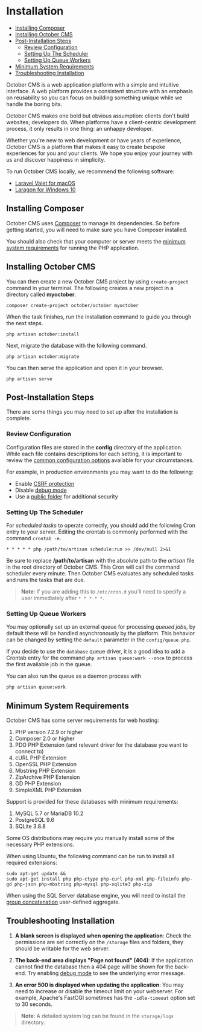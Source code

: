 # Installation

- [Installing Composer](#install-composer)
- [Installing October CMS](#install-october)
- [Post-Installation Steps](#post-install-steps)
    - [Review Configuration](#config-review)
    - [Setting Up The Scheduler](#crontab-setup)
    - [Setting Up Queue Workers](#queue-setup)
- [Minimum System Requirements](#system-requirements)
- [Troubleshooting Installation](#troubleshoot-installation)

October CMS is a web application platform with a simple and intuitive interface. A web platform provides a consistent structure with an emphasis on reusability so you can focus on building something unique while we handle the boring bits.

October CMS makes one bold but obvious assumption: clients don't build websites; developers do. When platforms have a client-centric development process, it only results in one thing: an unhappy developer.

Whether you're new to web development or have years of experience, October CMS is a platform that makes it easy to create bespoke experiences for you and your clients. We hope you enjoy your journey with us and discover happiness in simplicity.

To run October CMS locally, we recommend the following software:

- [Laravel Valet for macOS](https://laravel.com/docs/valet)
- [Laragon for Windows 10](https://laragon.org/)

<a name="command-line-installation"></a>
## Installing Composer

October CMS uses [Composer](http://getcomposer.org/) to manage its dependencies. So before getting started, you will need to make sure you have Composer installed.

You should also check that your computer or server meets the [minimum system requirements](#system-requirements) for running the PHP application.

<a name="install-october"></a>
## Installing October CMS

You can then create a new October CMS project by using `create-project` command in your terminal. The following creates a new project in a directory called **myoctober**.

    composer create-project october/october myoctober

When the task finishes, run the installation command to guide you through the next steps.

    php artisan october:install

Next, migrate the database with the following command.

    php artisan october:migrate

You can then serve the application and open it in your browser.

    php artisan serve

<a name="post-install-steps"></a>
## Post-Installation Steps

There are some things you may need to set up after the installation is complete.

<a name="config-review"></a>
### Review Configuration

Configuration files are stored in the **config** directory of the application. While each file contains descriptions for each setting, it is important to review the [common configuration options](../setup/configuration) available for your circumstances.

For example, in production environments you may want to do the following:

- Enable [CSRF protection](../setup/configuration#csrf-protection)
- Disable [debug mode](../setup/configuration#debug-mode)
- Use a [public folder](../setup/configuration#public-folder) for additional security

<a name="crontab-setup"></a>
### Setting Up The Scheduler

For *scheduled tasks* to operate correctly, you should add the following Cron entry to your server. Editing the crontab is commonly performed with the command `crontab -e`.

    * * * * * php /path/to/artisan schedule:run >> /dev/null 2>&1

Be sure to replace **/path/to/artisan** with the absolute path to the *artisan* file in the root directory of October CMS. This Cron will call the command scheduler every minute. Then October CMS evaluates any scheduled tasks and runs the tasks that are due.

> **Note**: If you are adding this to `/etc/cron.d` you'll need to specify a user immediately after `* * * * *`.

<a name="queue-setup"></a>
### Setting Up Queue Workers

You may optionally set up an external queue for processing *queued jobs*, by default these will be handled asynchronously by the platform. This behavior can be changed by setting the `default` parameter in the `config/queue.php`.

If you decide to use the `database` queue driver, it is a good idea to add a Crontab entry for the command `php artisan queue:work --once` to process the first available job in the queue.

You can also run the queue as a daemon process with

    php artisan queue:work

<a name="system-requirements"></a>
## Minimum System Requirements

October CMS has some server requirements for web hosting:

1. PHP version 7.2.9 or higher
1. Composer 2.0 or higher
1. PDO PHP Extension (and relevant driver for the database you want to connect to)
1. cURL PHP Extension
1. OpenSSL PHP Extension
1. Mbstring PHP Extension
1. ZipArchive PHP Extension
1. GD PHP Extension
1. SimpleXML PHP Extension

Support is provided for these databases with minimum requirements:

1. MySQL 5.7 or MariaDB 10.2
1. PostgreSQL 9.6
1. SQLite 3.8.8

Some OS distributions may require you manually install some of the necessary PHP extensions.

When using Ubuntu, the following command can be run to install all required extensions:

    sudo apt-get update &&
    sudo apt-get install php php-ctype php-curl php-xml php-fileinfo php-gd php-json php-mbstring php-mysql php-sqlite3 php-zip

When using the SQL Server database engine, you will need to install the [group concatenation](https://github.com/orlando-colamatteo/ms-sql-server-group-concat-sqlclr) user-defined aggregate.

<a name="troubleshoot-installation"></a>
## Troubleshooting Installation

1. **A blank screen is displayed when opening the application**: Check the permissions are set correctly on the `/storage` files and folders, they should be writable for the web server.

1. **The back-end area displays "Page not found" (404)**: If the application cannot find the database then a 404 page will be shown for the back-end. Try enabling [debug mode](../setup/configuration#debug-mode) to see the underlying error message.

1. **An error 500 is displayed when updating the application**: You may need to increase or disable the timeout limit on your webserver. For example, Apache's FastCGI sometimes has the `-idle-timeout` option set to 30 seconds.

> **Note**: A detailed system log can be found in the `storage/logs` directory.

